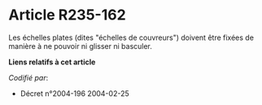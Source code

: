# Article R235-162

Les échelles plates (dites "échelles de couvreurs") doivent être fixées de manière à ne pouvoir ni glisser ni basculer.

**Liens relatifs à cet article**

_Codifié par_:

  - Décret n°2004-196 2004-02-25
